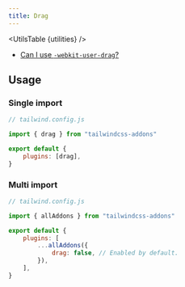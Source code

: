 ```yaml
---
title: Drag
---
```


<script>
    import UtilsTable from "$lib/UtilsTable.svelte"
    import { getUtilities } from "$lib/utilities/tailwind.js"
    import { drag } from "tailwindcss-addons"
    const utilities = getUtilities(drag.handler);
</script>

<UtilsTable {utilities} />

-   [Can I use `-webkit-user-drag`?](https://caniuse.com/webkit-user-drag)

## Usage

### Single import

```js
// tailwind.config.js

import { drag } from "tailwindcss-addons"

export default {
    plugins: [drag],
}
```

### Multi import

```js
// tailwind.config.js

import { allAddons } from "tailwindcss-addons"

export default {
    plugins: [
        ...allAddons({
            drag: false, // Enabled by default.
        }),
    ],
}
```
